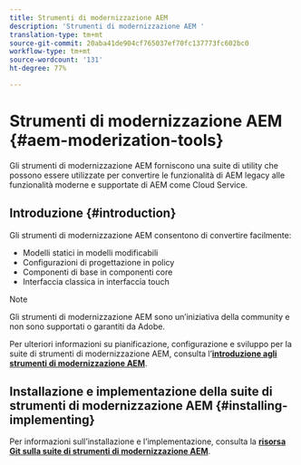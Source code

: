 ```yaml
---
title: Strumenti di modernizzazione AEM
description: 'Strumenti di modernizzazione AEM '
translation-type: tm+mt
source-git-commit: 20aba41de904cf765037ef70fc137773fc602bc0
workflow-type: tm+mt
source-wordcount: '131'
ht-degree: 77%

---
```



# Strumenti di modernizzazione AEM {#aem-moderization-tools}

Gli strumenti di modernizzazione AEM forniscono una suite di utility che possono essere utilizzate per convertire le funzionalità di AEM legacy alle funzionalità moderne e supportate di AEM come Cloud Service.


## Introduzione {#introduction}

Gli strumenti di modernizzazione AEM consentono di convertire facilmente:

* Modelli statici in modelli modificabili
* Configurazioni di progettazione in policy
* Componenti di base in componenti core
* Interfaccia classica in interfaccia touch

>[!NOTE]
>Gli strumenti di modernizzazione AEM sono un’iniziativa della community e non sono supportati o garantiti da Adobe.

Per ulteriori informazioni su pianificazione, configurazione e sviluppo per la suite di strumenti di modernizzazione AEM, consulta l’**[introduzione agli strumenti di modernizzazione AEM](https://opensource.adobe.com/aem-modernize-tools/)**.

## Installazione e implementazione della suite di strumenti di modernizzazione AEM {#installing-implementing}

Per informazioni sull’installazione e l’implementazione, consulta la **[risorsa Git sulla suite di strumenti di modernizzazione AEM](https://github.com/adobe/aem-modernize-tools)**.

